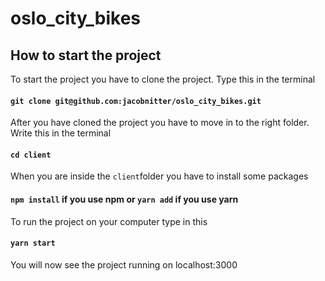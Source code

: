 # oslo_city_bikes

## How to start the project

To start the project you have to clone the project. Type this in the terminal

#### `git clone git@github.com:jacobnitter/oslo_city_bikes.git` 

After you have cloned the project you have to move in to the right folder. Write this in the terminal

#### `cd client`

When you are inside the `client`folder you have to install some packages

#### `npm install` if you use npm or `yarn add` if you use yarn

To run the project on your computer type in this

#### `yarn start`

You will now see the project running on localhost:3000
